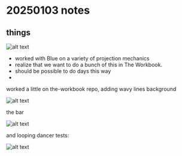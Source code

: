 # 20250103 notes

## things

![alt text](https://files.slack.com/files-pri/T0HTW3H0V-F0879R3J544/test_2_540.gif?pub_secret=7161b20cb9)


- worked with Blue on a variety of projection mechanics
- realize that we want to do a bunch of this in The Workbook.
- should be possible to do days this way
- 



worked a little on the-workbook repo, adding wavy lines background


![alt text](https://files.slack.com/files-pri/T0HTW3H0V-F0875NJFEQ5/the-workbook-rainbow_360.gif?pub_secret=f538592c7e)

the bar

![alt text](https://files.slack.com/files-pri/T0HTW3H0V-F0879DZ5ZNY/img_0849.jpg?pub_secret=08b6acee85)

and looping dancer tests:

![alt text](https://files.slack.com/files-pri/T0HTW3H0V-F0878MZ5GBU/dance-loop_540.gif?pub_secret=107e85bef4)
